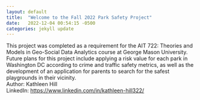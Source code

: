 ```yaml
---
layout: default
title:  "Welcome to the Fall 2022 Park Safety Project"
date:   2022-12-04 00:54:15 -0500
categories: jekyll update
---
```

This project was completed as a requirement for the AIT 722: Theories and Models in Geo-Social Data Analytics course at George Mason University. Future plans for this project include applying a risk value for each park in Washington DC according to crime and traffic safety metrics, as well as the development of an application for parents to search for the safest playgrounds in their vicinity.<br>Author: Kathleen Hill<br>LinkedIn: https://www.linkedin.com/in/kathleen-hill322/
